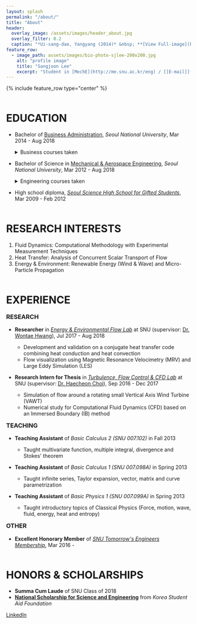 ```yaml
---
layout: splash
permalink: "/about/"
title: "About"
header:
  overlay_image: /assets/images/header_about.jpg
  overlay_filter: 0.2
  caption: "*Ui-sang-dae, Yangyang (2014)* &nbsp; **[View Full-image](https://sangjoonlee.tk/assets/photographs/ui_sang_dae_yang_yang_2014.jpg)**"
feature_row:
  - image_path: assets/images/bio-photo-sjlee-200x200.jpg
    alt: "profile image"
    title: "Sangjoon Lee"
    excerpt: "Student in [MechE](http://me.snu.ac.kr/eng) / [[E-mail]](mailto:jun9303@gmail.com)"
---
```


{% include feature_row type="center" %}

# EDUCATION

- Bachelor of [Business Administration](http://cba.snu.ac.kr/en), *Seoul National University*, Mar 2014 - Aug 2018
  <details>
    <summary>Business courses taken</summary>
  
    Capital Markets and Accounting, Corporate Strategy, Fundamentals of Economics, Human Resource Management, International Business Management, Management Information System, Management Science, Managerial Accounting, Marketing Management, Mathematics for Economics, Operations Management, Principles of Accounting, Principles of Management
  </details>
- Bachelor of Science in [Mechanical & Aerospace Engineering](http://me.snu.ac.kr/eng), *Seoul National University*, Mar 2012 - Aug 2018
  <details>
    <summary>Engineering courses taken</summary>
  
    Applied Fluid Mechanics, Creative Engineering Design, Digital Computer Concept and Practice, Digital Fabrication and Manufacturing, Dynamics, Engineering Mathematics (1 & 2), Engineering Mathematics 2, Fluid Mechanics, Heat Transfer, Introduction to Electrical and Computer Engineering, Management in Mechanical Engineering (1 & 2), Manufacturing Processes, Mechanical Drawing, Mechanical Engineering Lab. (1 & 2), Mechanical System Design Project (1 & 2), Mechanics and Design, Solid Mechanics, Thermodynamics, Writing in Science & Technology
  </details>
- High school diploma, *[Seoul Science High School for Gifted Students](http://en.sshs.hs.kr)*, Mar 2009 - Feb 2012

# RESEARCH INTERESTS

1. Fluid Dynamics: Computational Methodology with Experimental Measurement Techniques
2. Heat Transfer: Analysis of Concurrent Scalar Transport of Flow
3. Energy & Environment: Renewable Energy (Wind & Wave) and Micro-Particle Propagation

# EXPERIENCE

### RESEARCH

- **Researcher** in *[Energy & Environmental Flow Lab](http://eeflow.snu.ac.kr)* at SNU (supervisor: [Dr. Wontae Hwang](http://me.snu.ac.kr/eng/01_intro/faculty_view.asp?pid=137)), Jul 2017 - Aug 2018
  + Development and validation on a conjugate heat transfer code combining heat conduction and heat convection
  + Flow visualization using Magnetic Resonance Velocimetry (MRV) and Large Eddy Simulation (LES)

- **Research Intern for Thesis** in *[Turbulence, Flow Control & CFD Lab](http://tfc.snu.ac.kr)* at SNU (supervisor: [Dr. Haecheon Choi](http://me.snu.ac.kr/eng/01_intro/faculty_view.asp?pid=39)), Sep 2016 - Dec 2017
  + Simulation of flow around a rotating small Vertical Axis Wind Turbine (VAWT)
  + Numerical study for Computational Fluid Dynamics (CFD) based on an Immersed Boundary (IB) method

### TEACHING

- **Teaching Assistant** of *Basic Calculus 2 (SNU 007.102)* in Fall 2013
  + Taught multivariate function, multiple integral, divergence and Stokes' theorem

- **Teaching Assistant** of *Basic Calculus 1 (SNU 007.098A)* in Spring 2013
  + Taught infinite series, Taylor expansion, vector, matrix and curve parametrization

- **Teaching Assistant** of *Basic Physics 1 (SNU 007.099A)* in Spring 2013
  + Taught introductory topics of Classical Physics (Force, motion, wave, fluid, energy, heat and entropy)

### OTHER

- **Excellent Honorary Member** of *[SNU Tomorrow's Engineers Membership](https://honor.snu.ac.kr)*, Mar 2016 -

# HONORS & SCHOLARSHIPS

- **Summa Cum Laude** of SNU Class of 2018
- **[National Scholarship for Science and Engineering](http://www.kosaf.go.kr/eng/jsp/aid/aid02_01_01.jsp?ttab1=0)** from *Korea Student Aid Foundation*
  

[LinkedIn](https://www.linkedin.com/in/sangjoonlee93)

<style type="text/css">
.archive__item-teaser img {
	max-width:200px;
}
h1 {
	margin-top:2em;
}
h3 {
	margin-top:0.5em;
}
</style>
